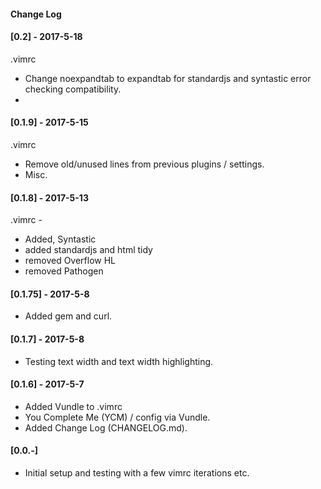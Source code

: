 #### Change Log

#### [0.2] - 2017-5-18

.vimrc

- Change noexpandtab to expandtab for standardjs and syntastic error
  checking compatibility.
-

#### [0.1.9] - 2017-5-15

.vimrc

- Remove old/unused lines from previous plugins / settings.
- Misc.

#### [0.1.8] - 2017-5-13

.vimrc - 

- Added, Syntastic
- added standardjs and html tidy
- removed Overflow HL
- removed Pathogen


#### [0.1.75] - 2017-5-8

- Added gem and curl.

#### [0.1.7] - 2017-5-8

- Testing text width and text width highlighting.

#### [0.1.6] - 2017-5-7

- Added Vundle to .vimrc
- You Complete Me (YCM) / config via Vundle.
- Added Change Log (CHANGELOG.md).

#### [0.0.-]

- Initial setup and testing with a few vimrc iterations etc.
